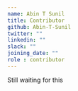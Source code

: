 ```yaml
---
name: Abin T Sunil
title: Contributor
github: Abin-T-Sunil
twitter: ""
linkedin: ""
slack: ""
joining_date: ""
role : contributor
---
```


Still waiting for this
